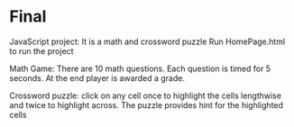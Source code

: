 # Final
JavaScript project: It is a math and crossword  puzzle
Run HomePage.html to run the project

Math Game: There are 10 math questions. Each question is timed for 5 seconds. At the end player is awarded a grade.

Crossword puzzle: click on any cell once to highlight the cells lengthwise and twice to highlight across. The puzzle provides hint for the highlighted cells 


